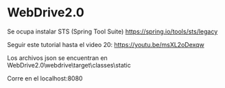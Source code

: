 # WebDrive2.0
Se ocupa instalar STS (Spring Tool Suite) https://spring.io/tools/sts/legacy

Seguir este tutorial hasta el video 20: https://youtu.be/msXL2oDexqw

Los archivos json se encuentran en WebDrive2.0\webdrive\target\classes\static

Corre en el localhost:8080